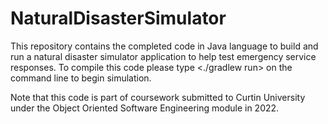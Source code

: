 # NaturalDisasterSimulator
This repository contains the completed code in Java language to build and run a natural disaster simulator application to help test emergency service responses. To compile this code please type <./gradlew run> on the command line to begin simulation.

Note that this code is part of coursework submitted to Curtin University under the Object Oriented Software Engineering module in 2022.

